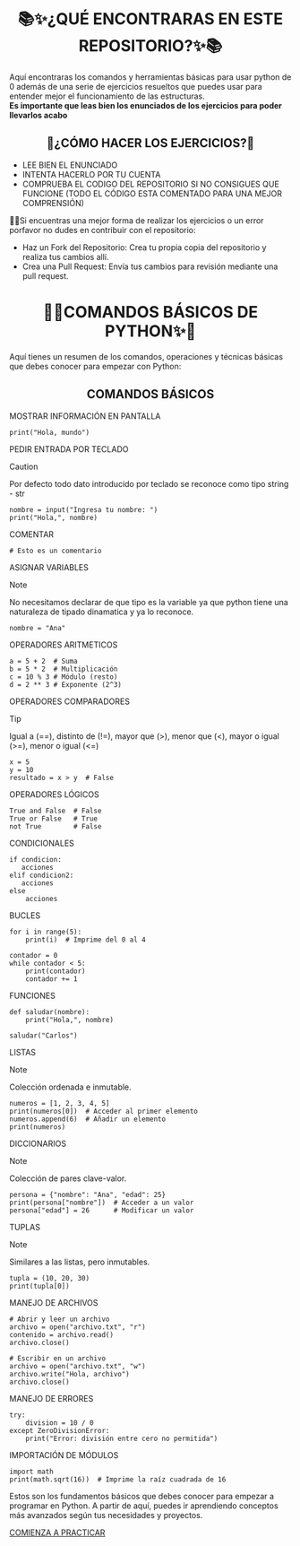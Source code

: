 <h1 align="center">📚✨¿QUÉ ENCONTRARAS EN ESTE REPOSITORIO?✨📚</h1>
Aquí encontraras los comandos y herramientas básicas para usar python de 0 además de una serie de ejercicios resueltos que puedes usar para entender mejor el funcionamiento de las estructuras.
</br><b>Es importante que leas bien los enunciados de los ejercicios para poder llevarlos acabo</b>
<h2 align="center">📝¿CÓMO HACER LOS EJERCICIOS?📝</h2>
<ul>
  <li>LEE BIEN EL ENUNCIADO</li>
  <li>INTENTA HACERLO POR TU CUENTA</li>
  <li>COMPRUEBA EL CODIGO DEL REPOSITORIO SI NO CONSIGUES QUE FUNCIONE (TODO EL CÓDIGO ESTA COMENTADO PARA UNA MEJOR COMPRENSIÓN)</li>
</ul>
👮‍♂️Si encuentras una mejor forma de realizar los ejercicios o un error porfavor no dudes en contribuir con el repositorio:
<ul>
  <li>Haz un Fork del Repositorio: Crea tu propia copia del repositorio y realiza tus cambios allí.</li>
  <li>Crea una Pull Request: Envía tus cambios para revisión mediante una pull request.</li>
</ul>
<h1 align="center">🐍✨COMANDOS BÁSICOS DE PYTHON✨🐍</h1>
Aquí tienes un resumen de los comandos, operaciones y técnicas básicas que debes conocer para empezar con Python:
<h2 align="center">COMANDOS BÁSICOS</h2>
MOSTRAR INFORMACIÓN EN PANTALLA

````
print("Hola, mundo")
````

PEDIR ENTRADA POR TECLADO
> [!CAUTION]
> Por defecto todo dato introducido por teclado se reconoce como tipo string - str

````
nombre = input("Ingresa tu nombre: ")
print("Hola,", nombre)
````

COMENTAR

````
# Esto es un comentario
````

ASIGNAR VARIABLES
> [!NOTE]
>No necesitamos declarar de que tipo es la variable ya que python tiene una naturaleza de tipado dinamatica y ya lo reconoce.

````
nombre = "Ana"
````

OPERADORES ARITMETICOS

````
a = 5 + 2  # Suma
b = 5 * 2  # Multiplicación
c = 10 % 3 # Módulo (resto)
d = 2 ** 3 # Exponente (2^3)
````

OPERADORES COMPARADORES
> [!TIP]
> Igual a (==), distinto de (!=), mayor que (>), menor que (<), mayor o igual (>=), menor o igual (<=)

````
x = 5
y = 10
resultado = x > y  # False
````

OPERADORES LÓGICOS

````
True and False  # False
True or False   # True
not True        # False
````

CONDICIONALES

````
if condicion:
   acciones
elif condicion2:
   acciones
else
    acciones
````

BUCLES

````
for i in range(5):
    print(i)  # Imprime del 0 al 4
````

````
contador = 0
while contador < 5:
    print(contador)
    contador += 1
````

FUNCIONES

````
def saludar(nombre):
    print("Hola,", nombre)

saludar("Carlos")
````

LISTAS
> [!NOTE]
> Colección ordenada e inmutable.

````
numeros = [1, 2, 3, 4, 5]
print(numeros[0])  # Acceder al primer elemento
numeros.append(6)  # Añadir un elemento
print(numeros)
````

DICCIONARIOS
> [!NOTE]
> Colección de pares clave-valor.

````
persona = {"nombre": "Ana", "edad": 25}
print(persona["nombre"])  # Acceder a un valor
persona["edad"] = 26      # Modificar un valor
````

TUPLAS
> [!NOTE]
> Similares a las listas, pero inmutables.

````
tupla = (10, 20, 30)
print(tupla[0])
````

MANEJO DE ARCHIVOS

````
# Abrir y leer un archivo
archivo = open("archivo.txt", "r")
contenido = archivo.read()
archivo.close()

# Escribir en un archivo
archivo = open("archivo.txt", "w")
archivo.write("Hola, archivo")
archivo.close()
````

MANEJO DE ERRORES

````
try:
    division = 10 / 0
except ZeroDivisionError:
    print("Error: división entre cero no permitida")
````

IMPORTACIÓN DE MÓDULOS

````
import math
print(math.sqrt(16))  # Imprime la raíz cuadrada de 16
````

Estos son los fundamentos básicos que debes conocer para empezar a programar en Python. A partir de aquí, puedes ir aprendiendo conceptos más avanzados según tus necesidades y proyectos.

<a href=https://github.com/juaniamaro/Python-desde-0/tree/main/COMANDOS%20B%C3%81SICOS%20%2B%20EJERCICIOS/EJERCICIOS%20DE%20COMANDOS%20B%C3%81SICOS>COMIENZA A PRACTICAR</a>







    
